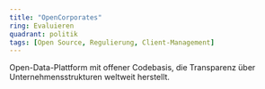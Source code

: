 ```yaml
---
title: "OpenCorporates"
ring: Evaluieren
quadrant: politik
tags: [Open Source, Regulierung, Client-Management]
---
```


Open-Data-Plattform mit offener Codebasis, die Transparenz über Unternehmensstrukturen weltweit herstellt.
